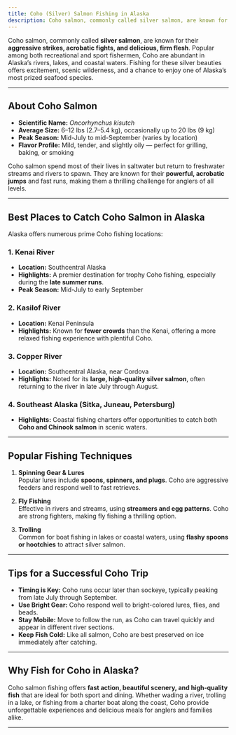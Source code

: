 ```yaml
---
title: Coho (Silver) Salmon Fishing in Alaska
description: Coho salmon, commonly called silver salmon, are known for their aggressive strikes, acrobatic fights, and delicious, firm flesh. Popular among both recreational and sport fishermen, Coho are abundant in Alaska’s rivers, lakes, and coastal waters.
---
```


Coho salmon, commonly called **silver salmon**, are known for their **aggressive strikes, acrobatic fights, and delicious, firm flesh**. Popular among both recreational and sport fishermen, Coho are abundant in Alaska’s rivers, lakes, and coastal waters. Fishing for these silver beauties offers excitement, scenic wilderness, and a chance to enjoy one of Alaska’s most prized seafood species.

---

## About Coho Salmon

- **Scientific Name:** *Oncorhynchus kisutch*  
- **Average Size:** 6–12 lbs (2.7–5.4 kg), occasionally up to 20 lbs (9 kg)  
- **Peak Season:** Mid-July to mid-September (varies by location)  
- **Flavor Profile:** Mild, tender, and slightly oily — perfect for grilling, baking, or smoking  

Coho salmon spend most of their lives in saltwater but return to freshwater streams and rivers to spawn. They are known for their **powerful, acrobatic jumps** and fast runs, making them a thrilling challenge for anglers of all levels.

---

## Best Places to Catch Coho Salmon in Alaska

Alaska offers numerous prime Coho fishing locations:

### 1. Kenai River
- **Location:** Southcentral Alaska  
- **Highlights:** A premier destination for trophy Coho fishing, especially during the **late summer runs**.  
- **Peak Season:** Mid-July to early September  

### 2. Kasilof River
- **Location:** Kenai Peninsula  
- **Highlights:** Known for **fewer crowds** than the Kenai, offering a more relaxed fishing experience with plentiful Coho.  

### 3. Copper River
- **Location:** Southcentral Alaska, near Cordova  
- **Highlights:** Noted for its **large, high-quality silver salmon**, often returning to the river in late July through August.  

### 4. Southeast Alaska (Sitka, Juneau, Petersburg)
- **Highlights:** Coastal fishing charters offer opportunities to catch both **Coho and Chinook salmon** in scenic waters.  

---

## Popular Fishing Techniques

1. **Spinning Gear & Lures**  
   Popular lures include **spoons, spinners, and plugs**. Coho are aggressive feeders and respond well to fast retrieves.  

2. **Fly Fishing**  
   Effective in rivers and streams, using **streamers and egg patterns**. Coho are strong fighters, making fly fishing a thrilling option.  

3. **Trolling**  
   Common for boat fishing in lakes or coastal waters, using **flashy spoons or hootchies** to attract silver salmon.  

---

## Tips for a Successful Coho Trip

- **Timing is Key:** Coho runs occur later than sockeye, typically peaking from late July through September.  
- **Use Bright Gear:** Coho respond well to bright-colored lures, flies, and beads.  
- **Stay Mobile:** Move to follow the run, as Coho can travel quickly and appear in different river sections.  
- **Keep Fish Cold:** Like all salmon, Coho are best preserved on ice immediately after catching.  

---

## Why Fish for Coho in Alaska?

Coho salmon fishing offers **fast action, beautiful scenery, and high-quality fish** that are ideal for both sport and dining. Whether wading a river, trolling in a lake, or fishing from a charter boat along the coast, Coho provide unforgettable experiences and delicious meals for anglers and families alike.  

---

